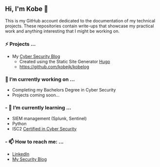 ## Hi, I'm Kobe 👋

This is my GitHub account dedicated to the documentation of my technical projects. These repositories contain write-ups that showcase my practical work and anything interesting that I might be working on.

### ⚡ Projects ...
- My [Cyber Security Blog](https://kobejk.com)
  - Created using the Static Site Generator [Hugo](https://gohugo.io/)
  - https://github.com/kobejk/kobelog

### 🔭 I’m currently working on ...
- Completing my Bachelors Degree in Cyber Security
- Projects coming soon...

### - 🌱 I’m currently learning ...
- SIEM management (Splunk, Sentinel)
- Python
- ISC2 [Certified in Cyber Security](https://www.isc2.org/Certifications/CC)

### - 📫 How to reach me: ...
- [LinkedIn](linkedin.com/in/kobekunce)
- [My Security Blog](kobejk.com) 

<!--
**kobejk/kobejk** is a ✨ _special_ ✨ repository because its `README.md` (this file) appears on your GitHub profile.

Here are some ideas to get you started:

- 🔭 I’m currently working on ...
- 🌱 I’m currently learning ...
- 👯 I’m looking to collaborate on ...
- 🤔 I’m looking for help with ...
- 💬 Ask me about ...
- 📫 How to reach me: ...
- 😄 Pronouns: ...
- ⚡ Fun fact: ...
-->
